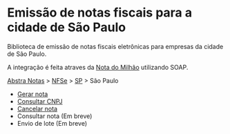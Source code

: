 # Emissão de notas fiscais para a cidade de São Paulo

Biblioteca de emissão de notas fiscais eletrônicas para empresas da cidade de São Paulo.

A integração é feita atraves da [Nota do Milhão](https://notadomilhao.prefeitura.sp.gov.br/) utilizando SOAP.

[Abstra Notas](/README.md) > [NFSe](/abstra_notas/nfse/README.md) > [SP](/abstra_notas/nfse/sp/README.md) > São Paulo

- [Gerar nota](/abstra_notas/nfse/sp/sao_paulo/exemplos/envio_rps.py)
- [Consultar CNPJ](/abstra_notas/nfse/sp/sao_paulo/exemplos/consulta_cnpj.py)
- [Cancelar nota](/abstra_notas/nfse/sp/sao_paulo/exemplos/cancelamento_nfe.py)
- Consultar nota (Em breve)
- Envio de lote (Em breve)